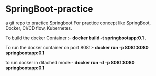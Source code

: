 # SpringBoot-practice
a git repo to practice Springboot
For practice concept like SpringBoot, Docker, CI/CD flow, Kubernetes.

To build the docker Container :- 
**docker build -t springbootapp:0.1 .**

To run the docker container on port 8081:- 
**docker run -p 8081:8080 springbootapp:0.1**

to run docker in ditached mode:- 
**docker run -d -p 8081:8080 springbootapp:0.1**

